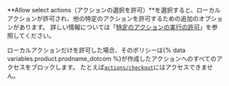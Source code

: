**Allow select actions（アクションの選択を許可）**を選択すると、ローカルアクションが許可され、他の特定のアクションを許可するための追加のオプションがあります。 詳しい情報については「[特定のアクションの実行の許可](#allowing-specific-actions-to-run)」を参照してください。

ローカルアクションだけを許可した場合、そのポリシーは{% data variables.product.prodname_dotcom %}が作成したアクションへのすべてのアクセスをブロックします。 たとえば[`actions/checkout`](https://github.com/actions/checkout)にはアクセスできません。
